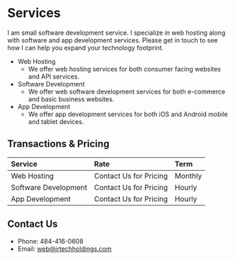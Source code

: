 # Services

I am small software development service. I specialize in web hosting along with software and app development services. Please get in touch to see how I can help you expand your technology footprint.

- Web Hosting
  - We offer web hosting services for both consumer facing websites and API services.
- Software Development
  - We offer web software development services for both e-commerce and basic business websites.
- App Development
  -  We offer app development services for both iOS and Android mobile and tablet devices.

## Transactions & Pricing

| Service        | Rate          | Term |
|:-------------|:------------------|:------|
| Web Hosting           | Contact Us for Pricing | Monthly  |
| Software Development | Contact Us for Pricing   | Hourly  |
| App Development | Contact Us for Pricing   | Hourly  |

## Contact Us

*   Phone: 484-416-0608
*   Email: web@jrtechholdings.com
